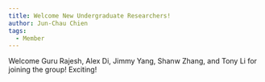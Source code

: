 ```yaml
---
title: Welcome New Undergraduate Researchers!
author: Jun-Chau Chien
tags:
  - Member
---
```

Welcome Guru Rajesh, Alex Di, Jimmy Yang, Shanw Zhang, and Tony Li for joining the group! Exciting!
 
